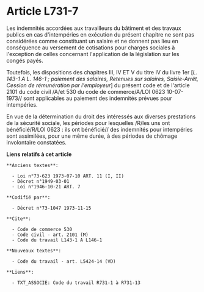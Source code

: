 # Article L731-7

Les indemnités accordées aux travailleurs du bâtiment et des travaux publics en cas d'intempéries en exécution du présent
chapitre ne sont pas considérées comme constituant un salaire et ne donnent pas lieu en conséquence au versement de
cotisations pour charges sociales à l'exception de celles concernant l'application de la législation sur les congés payés.

Toutefois, les dispositions des chapitres III, IV ET V du titre IV du livre 1er [*L. 143-1 A L. 146-1 ; paiement des
salaires, Retenues sur salaires, Saisie-Arrêt, Cession de rémunération par l'employeur*] du présent code et de l'article 2101
du code civil /A/et 530 du code de commerce/A/LOI  0623 10-07-1973// sont applicables au paiement des indemnités prévues pour
intempéries.

En vue de la détermination du droit des intéressés aux diverses prestations de la sécurité sociale, les périodes pour
lesquelles /R/les uns ont bénéficié/R/LOI  0623 : ils ont bénéficié// des indemnités pour intempéries sont assimilées, pour
une même durée, à des périodes de chômage involontaire constatées.

**Liens relatifs à cet article**

	**Anciens textes**:

	  - Loi n°73-623 1973-07-10 ART. 11 (I, II)
	  - Décret n°1949-03-01
	  - Loi n°1946-10-21 ART. 7

	**Codifié par**:

	  - Décret n°73-1047 1973-11-15

	**Cite**:

	  - Code de commerce 530
	  - Code civil - art. 2101 (M)
	  - Code du travail L143-1 A L146-1

	**Nouveaux textes**:

	  - Code du travail - art. L5424-14 (VD)

	**Liens**:

	  - TXT_ASSOCIE: Code du travail R731-1 à R731-13
